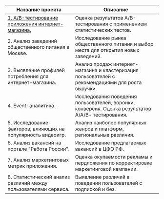 | Название проекта                                                 | Описание                                                                                          |
|------------------------------------------------------------------|---------------------------------------------------------------------------------------------------|
| [1. A/B-тестирование приложения интернет-магазина.](https://github.com/meNefe/DA_projects/blob/master/ab_testing/ab_testing.ipynb)               | Оценка результатов А/В-тестирования с применением статистических тестов.                          |
| 2. Анализ заведений общественного питания в Москве.              | Исследование рынка общественного питания и выбор места для открытия новых заведений.              |
| 3. Выявление профилей потребления для интернет-магазина.         | Анализ продаж интернет-магазина и кластеризация пользователей с рекомендациями для роста выручки. |
| 4. Event-аналитика.                                              | Исследования поведения пользователей, воронки, конверсия. Оценка результатов А/А/В- тестирования. |
| 5. Исследование факторов, влияющих на популярность видеоигр.     | Анализ наиболее популярных жанров и платформ, региональные различия.                              |
| 6. Анализ вакансий на портале "Работа России".                   | Исследование предлагаемых вакансий в ЦФО РФ.                                                      |
| 7. Анализ маркетинговых метрик приложения.                       | Оценка окупаемости рекламы и пердложения по корректировке маркетинговой кампании.                 |
| 8.  Статистический анализ различий между пользователями сервиса. | Выявление различий в поведении пользователей с подпиской и без.                                   |

